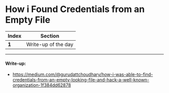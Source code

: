 # How i Found Credentials from an Empty File

Index | Section
--- | ---
**1** | Write-up of the day

___


#### Write-up: 

* https://medium.com/@gurudattchoudhary/how-i-was-able-to-find-credentials-from-an-empty-looking-file-and-hack-a-well-known-organization-1f384dd62878
